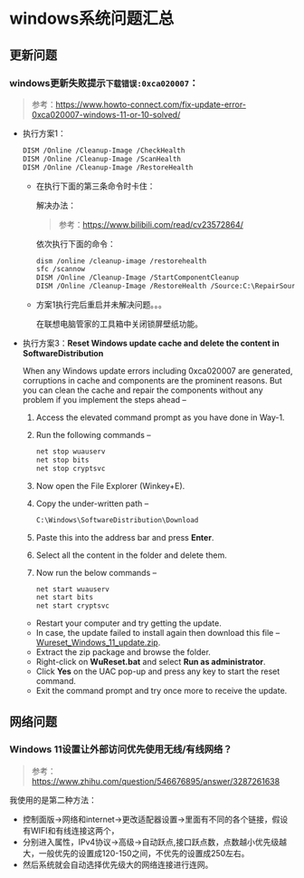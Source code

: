 # windows系统问题汇总

## 更新问题

### windows更新失败提示`下载错误:0xca020007`：

> 参考：https://www.howto-connect.com/fix-update-error-0xca020007-windows-11-or-10-solved/
>

- 执行方案1：

  ```bash
  DISM /Online /Cleanup-Image /CheckHealth
  DISM /Online /Cleanup-Image /ScanHealth
  DISM /Online /Cleanup-Image /RestoreHealth
  ```

  - 在执行下面的第三条命令时卡住：

    解决办法：

    > 参考：https://www.bilibili.com/read/cv23572864/

    依次执行下面的命令：

    ```bash
    dism /online /cleanup-image /restorehealth 
    sfc /scannow 
    DISM /Online /Cleanup-Image /StartComponentCleanup
    DISM /Online /Cleanup-Image /RestoreHealth /Source:C:\RepairSource\Windows /LimitAccess
    ```

  - 方案1执行完后重启并未解决问题。。。

    在联想电脑管家的工具箱中关闭锁屏壁纸功能。

- 执行方案3：**Reset Windows update cache and delete the content in SoftwareDistribution**

  When any Windows update errors including 0xca020007 are generated, corruptions in cache and components are the prominent reasons. But you can clean the cache and repair the components without any problem if you implement the steps ahead –
  
  1. Access the elevated command prompt as you have done in Way-1.
  
  2. Run the following commands –
  
     ```bash
     net stop wuauserv
     net stop bits
     net stop cryptsvc
     ```
  
  3. Now open the File Explorer (Winkey+E).
  
  4. Copy the under-written path –
  
     ```bash
     C:\Windows\SoftwareDistribution\Download
     ```
  
  5. Paste this into the address bar and press **Enter**.
  
  6. Select all the content in the folder and delete them.
  
  7. Now run the below commands –
  
     ```bash
     net start wuauserv
     net start bits
     net start cryptsvc
     ```
  
  - Restart your computer and try getting the update.
  - In case, the update failed to install again then download this file – [Wureset_Windows_11_update.zip](https://www.howto-connect.com/wp-content/uploads/2022/09/Wureset_Windows_11.codzoc.zip).
  - Extract the zip package and browse the folder.
  - Right-click on **WuReset.bat** and select **Run as administrator**.
  - Click **Yes** on the UAC pop-up and press any key to start the reset command.
  - Exit the command prompt and try once more to receive the update.

## 网络问题

### Windows 11设置让外部访问优先使用无线/有线网络？

> 参考：https://www.zhihu.com/question/546676895/answer/3287261638

我使用的是第二种方法：

- 控制面版->网络和internet->更改适配器设置->里面有不同的各个链接，假设有WIFI和有线连接这两个，
- 分别进入属性，IPv4协议->高级->自动跃点,接口跃点数，点数越小优先级越大，一般优先的设置成120-150之间，不优先的设置成250左右。
- 然后系统就会自动选择优先级大的网络连接进行连网。